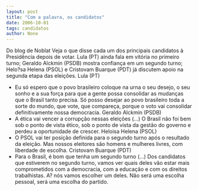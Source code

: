 ```yaml
---
layout: post
title: "Com a palavra, os candidatos"
date: 2006-10-01
tags: candidatos
author: None
---
```


Do blog de Noblat
Veja o que disse cada um dos principais candidatos à Presidência depois de votar.
Lula (PT) ainda fala em vitória no primeiro turno; Geraldo Alckmin (PSDB) mostra confiança em um segundo turno; Helo?sa Helena (PSOL) e Cristovam Buarque (PDT) já discutem apoio na segunda etapa das eleições.
Lula (PT)
- Eu só espero que o povo brasileiro coloque na urna o seu desejo, o seu sonho e a sua força para que a gente possa consolidar as mudanças que o Brasil tanto precisa. Só posso desejar ao povo brasileiro toda a sorte do mundo, que vote, que compareça, porque o voto vai consolidar definitivamente nossa democracia.
Geraldo Alckmin (PSDB)
- A ética vai vencer a corrupção nessas eleições (...) O Brasil não foi bem sob o ponto de vista ético, sob o ponto de vista da gestão do governo e perdeu a oportunidade de crescer.
Heloisa Helena (PSOL)
- O PSOL vai ter posição definida para o segundo turno após o resultado da eleição. Mas nossos eleitores são homens e mulheres livres, com liberdade de escolha.
Cristovam Buarque (PDT)
- Para o Brasil, é bom que tenha um segundo turno (...) Dos candidatos que estiverem no segundo turno, vamos ver quais deles vão estar mais comprometidos com a democracia, com a educação e com os direitos trabalhistas. A? nós vamos escolher um deles. Não será uma escolha pessoal, será uma escolha do partido. 